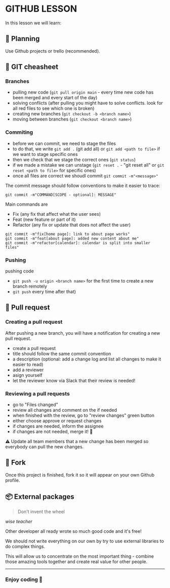 # GITHUB LESSON

In this lesson we will learn:

## :telescope: Planning

Use Github projects or trello (recommended).

## :herb: GIT cheasheet

### Branches

- pulling new code (`git pull origin main` - every time new code has been merged and every start of the day)
- solving conflicts (after pulling you might have to solve conflicts. look for all red files to see which one is broken)
- creating new branches (`git checkout -b <branch name>`)
- moving between branches (`git checkout <branch name>`)

### Commiting

- before we can commit, we need to stage the files
- to do that, we write `git add .` (git add all) or `git add <path to file>` if we want to stage specific ones
- then we check that we stage the correct ones (`git status`)
- if we made a mistake we can unstage (`git reset .` - "git reset all" or `git reset <path to file>` for specific ones)
- once all files are correct we shoudl commit `git commit -m"<message>"`

The commit message should follow conventions to make it easier to trace:

```
git commit -m"COMMAND[SCOPE - optional]: MESSAGE"
```

Main commands are

- Fix (any fix that affect what the user sees)
- Feat (new feature or part of it)
- Refactor (any fix or update that does not affect the user)

```
git commit -m"fix[home page]: link to about page works"
git commit -m"feat[about page]: added new content about me"
git commit -m"refactor[calendar]: calendar is split into smaller files"
```

### Pushing

pushing code

- `git push -u origin <branch name>` for the first time to create a new branch remotely
- `git push` every time after that)

## :memo: Pull request

### Creating a pull request

After pushing a new branch, you will have a notification for creating a new pull request.

- create a pull request
- title should follow the same commit convention
- a description (optional: add a change log and list all changes to make it easier to read)
- add a reviewer
- asign yourself
- let the reviewer know via Slack that their review is needed!

### Reviewing a pull requests

- go to "Files changed"
- review all changes and comment on the if needed
- when finished with the review, go to "review changes" green button
- either choose approve or request changes
- if changes are needed, inform the assignee
- if changes are not needed, merge it! :tada:

:warning: Update all team members that a new change has been merged so everybody can pull the new changes.

## :fork_and_knife: Fork

Once this project is finished, fork it so it will appear on your own Github profile.

## :package: External packages

> Don't invent the wheel

_wise teacher_

Other developer all ready wrote so much good code and it's free!

We should not write everything on our own by try to use external libraries to do complex things.

This will allow us to concentrate on the most important thing - combine those amazing tools together and create real value for other people.

---

### Enjoy coding :tada:
